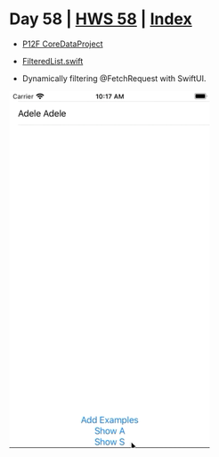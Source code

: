 # Day 58 | [HWS 58](https://www.hackingwithswift.com/100/swiftui/58) | [Index](https://github.com/JulesMoorhouse/100DaysOfSwiftUI/blob/main/README.md)

- [P12F CoreDataProject](https://github.com/JulesMoorhouse/100DaysOfSwiftUI/blob/main/P12F%20CoreDataProject/P12F%20CoreDataProject/ContentView.swift) 
- [FilteredList.swift](https://github.com/JulesMoorhouse/100DaysOfSwiftUI/blob/main/P12F%20CoreDataProject/P12F%20CoreDataProject/FilteredList.swift) 

- Dynamically filtering @FetchRequest with SwiftUI. 

<img src="./Images/day58f.gif" />
